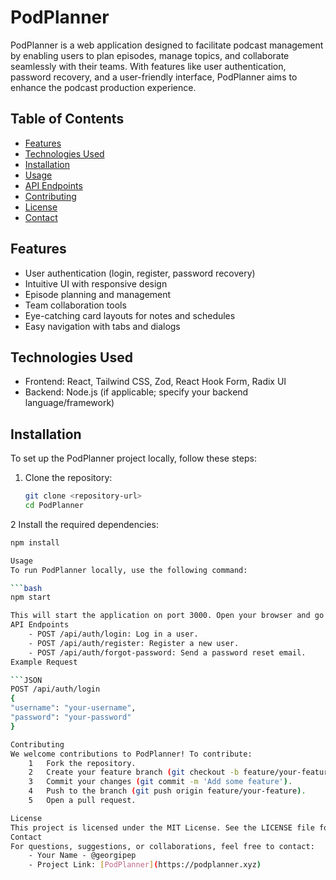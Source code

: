 # PodPlanner

PodPlanner is a web application designed to facilitate podcast management by enabling users to plan episodes, manage topics, and collaborate seamlessly with their teams. With features like user authentication, password recovery, and a user-friendly interface, PodPlanner aims to enhance the podcast production experience.

## Table of Contents
- [Features](#features)
- [Technologies Used](#technologies-used)
- [Installation](#installation)
- [Usage](#usage)
- [API Endpoints](#api-endpoints)
- [Contributing](#contributing)
- [License](#license)
- [Contact](#contact)

## Features
- User authentication (login, register, password recovery)
- Intuitive UI with responsive design
- Episode planning and management
- Team collaboration tools
- Eye-catching card layouts for notes and schedules
- Easy navigation with tabs and dialogs

## Technologies Used
- Frontend: React, Tailwind CSS, Zod, React Hook Form, Radix UI
- Backend: Node.js (if applicable; specify your backend language/framework)

## Installation
To set up the PodPlanner project locally, follow these steps:

1. Clone the repository:
   ```bash
   git clone <repository-url>
   cd PodPlanner

2	Install the required dependencies: 
```bash
npm install

Usage
To run PodPlanner locally, use the following command:

```bash
npm start

This will start the application on port 3000. Open your browser and go to http://0.0.0.0:3000 to access it.
API Endpoints
	- POST /api/auth/login: Log in a user.
	- POST /api/auth/register: Register a new user.
	- POST /api/auth/forgot-password: Send a password reset email.
Example Request

```JSON
POST /api/auth/login
{
"username": "your-username",
"password": "your-password"
}

Contributing
We welcome contributions to PodPlanner! To contribute:
	1	Fork the repository.
	2	Create your feature branch (git checkout -b feature/your-feature).
	3	Commit your changes (git commit -m 'Add some feature').
	4	Push to the branch (git push origin feature/your-feature).
	5	Open a pull request.

License
This project is licensed under the MIT License. See the LICENSE file for more information.
Contact
For questions, suggestions, or collaborations, feel free to contact:
	- Your Name - @georgipep
	- Project Link: [PodPlanner](https://podplanner.xyz)
